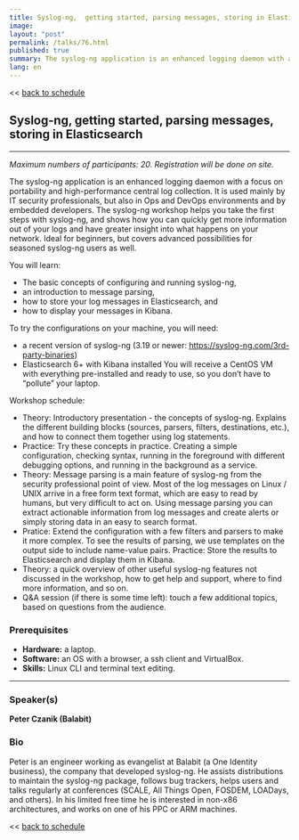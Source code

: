 ```yaml
---
title: Syslog-ng,  getting started, parsing messages, storing in Elasticsearch
image: 
layout: "post"
permalink: /talks/76.html
published: true
summary: The syslog-ng application is an enhanced logging daemon with a focus on portability and high-perf…
lang: en
---
```

<< [back to schedule](/schedule/)

## Syslog-ng,  getting started, parsing messages, storing in Elasticsearch
---

*Maximum numbers of participants: 20. Registration will be done on site.*

The syslog-ng application is an enhanced logging daemon with a focus on portability and high-performance central log collection. It is used mainly by IT security professionals, but also in Ops and DevOps environments and by embedded developers. The syslog-ng workshop helps you take the first steps with syslog-ng, and shows how you can quickly get more information out of your logs and have greater insight into what happens on your network. Ideal for beginners, but covers advanced possibilities for seasoned syslog-ng users as well. 


You will learn: 
- The basic concepts of configuring and running syslog-ng, 
- an introduction to message parsing, 
- how to store your log messages in Elasticsearch, and 
- how to display your messages in Kibana.

To try the configurations on your machine, you will need:

- a recent version of syslog-ng (3.19 or newer: https://syslog-ng.com/3rd-party-binaries) 
- Elasticsearch 6+ with Kibana installed 
	You will receive a CentOS VM with everything pre-installed and ready to use, so you don’t have to “pollute” your laptop.

Workshop schedule:
- Theory: Introductory presentation - the concepts of syslog-ng. Explains the different building blocks (sources, parsers, filters, destinations, etc.), and how to connect them together using log statements.
- Practice: Try these concepts in practice. Creating a simple configuration, checking syntax, running in the foreground with different debugging options, and running in the background as a service.
- Theory: Message parsing is a main feature of syslog-ng from the security professional point of view. Most of the log messages on Linux / UNIX arrive in a free form text format, which are easy to read by humans, but very difficult to act on. Using message parsing you can extract actionable information from log messages and create alerts or simply storing data in an easy to search format.
- Pratice: Extend the configuration with a few filters and parsers to make it more complex. To see the results of parsing, we use templates on the output side to include name-value pairs. Practice: Store the results to Elasticsearch and display them in Kibana.
- Theory: a quick overview of other useful syslog-ng features not discussed in the workshop, how to get help and support, where to find more information, and so on.
- Q&A session (if there is some time left): touch a few additional topics, based on questions from the audience.

### Prerequisites
- **Hardware:** a laptop.
- **Software:** an OS with a browser, a ssh client and VirtualBox.
- **Skills:** Linux CLI and terminal text editing. 

---
### Speaker(s)


**Peter Czanik (Balabit)**

### Bio
Peter is an engineer working as evangelist at Balabit (a One Identity business), the company that developed syslog-ng. He assists distributions to maintain the syslog-ng package, follows bug trackers, helps users and talks regularly at conferences (SCALE, All Things Open, FOSDEM, LOADays, and others). In his limited free time he is interested in non-x86 architectures, and works on one of his PPC or ARM machines.

<< [back to schedule](/schedule/)